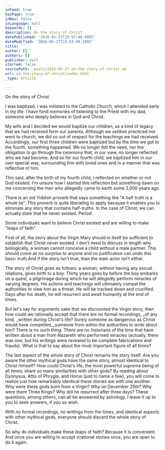 ```yaml
---
inFeed: true
hasPage: true
inNav: false
inLanguage: null
keywords: []
description: On the story of Christ
datePublished: '2016-05-27T15:57:40.800Z'
dateModified: '2016-05-27T15:52:48.108Z'
title: ''
author: []
authors: []
publisher: null
starred: false
sourcePath: _posts/2016-05-27-on-the-story-of-christ.md
url: on-the-story-of-christ/index.html
_type: Article

---
```

On the story of Christ

I was baptized. I was initiated to the Catholic Church, which I attended early in my life. I have fond memories of listening to the Priest with my dad, someone who deeply believes in God and Christ.

My wife and I decided we would baptize our children, as a kind of legacy that we had received form our parents. Although we seldom practiced nor went to church, we did so out of respect for the teachings we had received. Accordingly, our first three children were baptized but by the time we got to the fourth, something happened. We no longer felt the need, nor the obligation to go through the ceremony that, in our view, no longer reflected who we had become. And so for our fourth child, we baptized him in our own special way, surrounding him with loved ones and in a manner that was reflective of him.

This said, after the birth of my fourth child, I reflected on whether or not God existed. I'm unsure how I started this reflection but something dawn on me concerning the man who allegedly came to earth some 2,000 years ago.

There is an old Yiddish proverb that says something like "A half truth is a whole lie". This proverb is quite liberating to apply because it enables you to eliminate any story that contains half-truths. In the case of Christ, we can actually state that he never existed. Period.

Some individuals want to believe Christ existed and are willing to make "leaps of faith".

First of all, the story about the Virgin Mary should in itself be sufficient to establish that Christ never existed. I don't need to discuss in length why biologically, a woman cannot conceive a child without a male partner. This should come as no surprise to anyone and no justification can undo this basic truth.And if the story isn't true, than the main actor isn't either.

The story of Christ goes as follows: a woman, without having any sexual relations, gives birth to a boy. Thirty years goes by before the boy embarks on a quest, a pilgrimage during which he will allegedly perform miracles of varying degrees. His actions and teachings will ultimately compel the authorities to view him as a threat. He will be tracked down and crucified. Days after his death, he will resurrect and await humanity at the end of times.

But let's say for arguments sake that we discounted the Virgin story, then how could we rationally accept that there are no formal recordings, _of any kind, _written during Christ's life? Surely someone as dangerous as Christ would have compelled__someone from within the authorities to write about him? There is no such thing. There are no historians of the time that have written about a man from Nazareth who performed miracles (actually, there was one, but his writings were revealed to be complete fabrications and frauds). What is that to say about the most important figure of all times?

The last aspect of the whole story of Christ remains the story itself. Are you aware the other mythical gods have the same story, almost identical to Christ himself? How could Christ's life, the most powerful supreme being of all times, share so many similarities with other gods? By reading about Dyonysus, Attis of Phrygia, and Horus (just to name a few), you will come to realize just how remarkably identical these stories are with one another. Why were these gods born from a Virgin? Why on December 25th? Why were there Three Kings? Why did he resurrect after three days? These questions, among others, can all be answered by astrology. I leave it up to you to seek answers, if you so wish.

With no formal recordings, no writings from the times, and identical aspects with other mythical gods, everyone should discard the whole story of Christ.

So why do individuals make these leaps of faith? Because it is convenient. And once you are willing to accept irrational stories once, you are open to do it again.